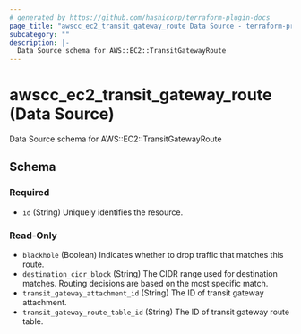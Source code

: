 ```yaml
---
# generated by https://github.com/hashicorp/terraform-plugin-docs
page_title: "awscc_ec2_transit_gateway_route Data Source - terraform-provider-awscc"
subcategory: ""
description: |-
  Data Source schema for AWS::EC2::TransitGatewayRoute
---
```


# awscc_ec2_transit_gateway_route (Data Source)

Data Source schema for AWS::EC2::TransitGatewayRoute



<!-- schema generated by tfplugindocs -->
## Schema

### Required

- `id` (String) Uniquely identifies the resource.

### Read-Only

- `blackhole` (Boolean) Indicates whether to drop traffic that matches this route.
- `destination_cidr_block` (String) The CIDR range used for destination matches. Routing decisions are based on the most specific match.
- `transit_gateway_attachment_id` (String) The ID of transit gateway attachment.
- `transit_gateway_route_table_id` (String) The ID of transit gateway route table.
